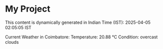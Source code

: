 # My Project

This content is dynamically generated in Indian Time (IST): 2025-04-05 02:05:05 IST


Current Weather in Coimbatore:
Temperature: 20.88 °C
Condition: overcast clouds
